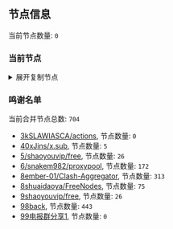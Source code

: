 
## 节点信息
当前节点数量: `0`
### 当前节点
<details>
  <summary>展开复制节点</summary>

    

</details>

### 鸣谢名单
当前合并节点总数: `704`
- [3kSLAWIASCA/actions](https://github.com/kSLAWIASCA/actions), 节点数量: `0`
- [40xJins/x.sub](https://github.com/0xJins/x.sub), 节点数量: `5`
- [5/shaoyouvip/free](https://github.com/shaoyouvip/free), 节点数量: `26`
- [6/snakem982/proxypool](https://github.com/snakem982/proxypool), 节点数量: `172`
- [8ember-01/Clash-Aggregator](https://github.com/ember-01/Clash-Aggregator), 节点数量: `313`
- [8shuaidaoya/FreeNodes](https://github.com/shuaidaoya/FreeNodes), 节点数量: `75`
- [9shaoyouvip/free](https://github.com/shaoyouvip/free), 节点数量: `26`
- [98back](https://github.com/firefoxmmx2/v2rayshare_subcription), 节点数量: `443`
- [99电报群分享1](https://github.com/cdddbc/getAirport), 节点数量: `0`


